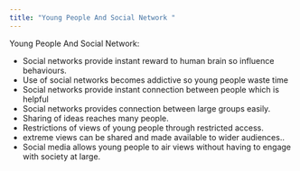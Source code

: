 ```yaml
---
title: "Young People And Social Network "
--- 
```

Young People And Social Network:

- Social networks provide instant reward to human brain so influence behaviours.
- Use of social networks becomes addictive so young people waste time
- Social networks provide instant connection between people which is helpful
- Social networks provides connection between large groups easily.
- Sharing of ideas reaches many people.
- Restrictions of views of young people through restricted access.
- extreme views can be shared and made available to wider audiences..
- Social media allows young people to air views without having to engage with society at large.